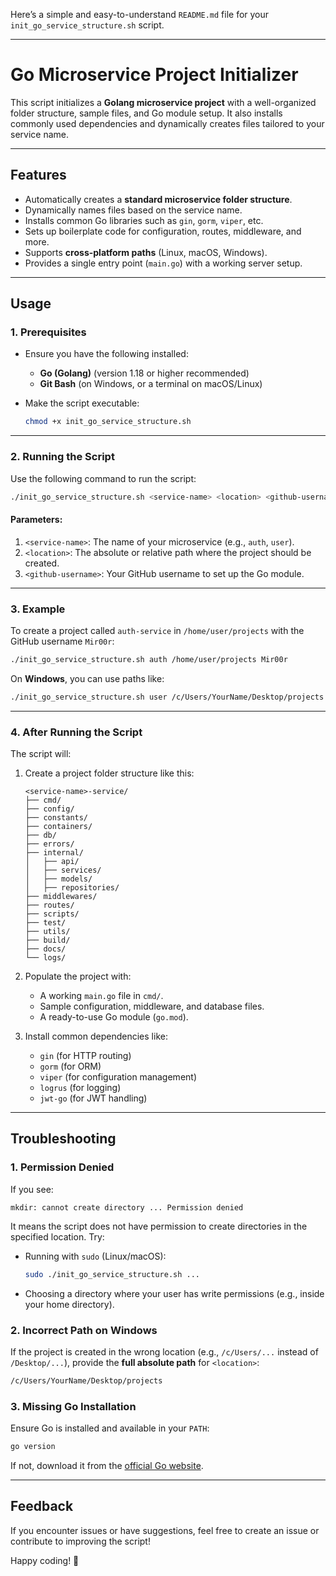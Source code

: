 Here’s a simple and easy-to-understand `README.md` file for your `init_go_service_structure.sh` script.

---

# **Go Microservice Project Initializer**

This script initializes a **Golang microservice project** with a well-organized folder structure, sample files, and Go module setup. It also installs commonly used dependencies and dynamically creates files tailored to your service name.

---

## **Features**

- Automatically creates a **standard microservice folder structure**.
- Dynamically names files based on the service name.
- Installs common Go libraries such as `gin`, `gorm`, `viper`, etc.
- Sets up boilerplate code for configuration, routes, middleware, and more.
- Supports **cross-platform paths** (Linux, macOS, Windows).
- Provides a single entry point (`main.go`) with a working server setup.

---

## **Usage**

### **1. Prerequisites**

- Ensure you have the following installed:
    - **Go (Golang)** (version 1.18 or higher recommended)
    - **Git Bash** (on Windows, or a terminal on macOS/Linux)

- Make the script executable:
  ```bash
  chmod +x init_go_service_structure.sh
  ```

---

### **2. Running the Script**

Use the following command to run the script:

```bash
./init_go_service_structure.sh <service-name> <location> <github-username>
```

#### **Parameters**:
1. `<service-name>`: The name of your microservice (e.g., `auth`, `user`).
2. `<location>`: The absolute or relative path where the project should be created.
3. `<github-username>`: Your GitHub username to set up the Go module.

---

### **3. Example**

To create a project called `auth-service` in `/home/user/projects` with the GitHub username `Mir00r`:

```bash
./init_go_service_structure.sh auth /home/user/projects Mir00r
```

On **Windows**, you can use paths like:
```bash
./init_go_service_structure.sh user /c/Users/YourName/Desktop/projects Mir00r
```

---

### **4. After Running the Script**

The script will:
1. Create a project folder structure like this:
   ```
   <service-name>-service/
   ├── cmd/
   ├── config/
   ├── constants/
   ├── containers/
   ├── db/
   ├── errors/
   ├── internal/
   │   ├── api/
   │   ├── services/
   │   ├── models/
   │   ├── repositories/
   ├── middlewares/
   ├── routes/
   ├── scripts/
   ├── test/
   ├── utils/
   ├── build/
   ├── docs/
   └── logs/
   ```

2. Populate the project with:
    - A working `main.go` file in `cmd/`.
    - Sample configuration, middleware, and database files.
    - A ready-to-use Go module (`go.mod`).

3. Install common dependencies like:
    - `gin` (for HTTP routing)
    - `gorm` (for ORM)
    - `viper` (for configuration management)
    - `logrus` (for logging)
    - `jwt-go` (for JWT handling)

---

## **Troubleshooting**

### **1. Permission Denied**
If you see:
```
mkdir: cannot create directory ... Permission denied
```
It means the script does not have permission to create directories in the specified location. Try:
- Running with `sudo` (Linux/macOS):
  ```bash
  sudo ./init_go_service_structure.sh ...
  ```
- Choosing a directory where your user has write permissions (e.g., inside your home directory).

### **2. Incorrect Path on Windows**
If the project is created in the wrong location (e.g., `/c/Users/...` instead of `/Desktop/...`), provide the **full absolute path** for `<location>`:
```bash
/c/Users/YourName/Desktop/projects
```

### **3. Missing Go Installation**
Ensure Go is installed and available in your `PATH`:
```bash
go version
```
If not, download it from the [official Go website](https://go.dev/dl/).

---

## **Feedback**

If you encounter issues or have suggestions, feel free to create an issue or contribute to improving the script!

Happy coding! 🚀
